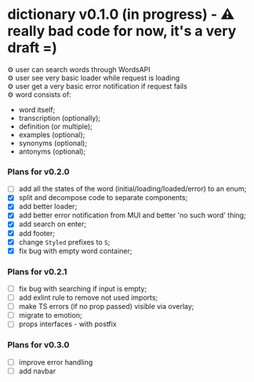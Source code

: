 # dictionary v0.1.0 (in progress) - ⚠️ really bad code for now, it's a very draft =)

⚙️ user can search words through WordsAPI <br/>
⚙️ user see very basic loader while request is loading <br/>
⚙️ user get a very basic error notification if request fails <br/>
⚙️ word consists of:

* word itself;
* transcription (optionally);
* definition (or multiple);
* examples (optional);
* synonyms (optional);
* antonyms (optional);

### Plans for v0.2.0

- [ ] add all the states of the word (initial/loading/loaded/error) to an enum;
- [x] split and decompose code to separate components;
- [x] add better loader;
- [x] add better error notification from MUI and better 'no such word' thing;
- [x] add search on enter;
- [x] add footer;
- [x] change `Styled` prefixes to `S`;
- [x] fix bug with empty word container;

### Plans for v0.2.1
- [ ] fix bug with searching if input is empty;
- [ ] add exlint rule to remove not used imports;
- [ ] make TS errors (if no prop passed) visible via overlay;
- [ ] migrate to emotion;
- [ ] props interfaces - with postfix

### Plans for v0.3.0
- [ ] improve error handling
- [ ] add navbar
